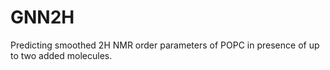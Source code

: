 # GNN2H
Predicting smoothed 2H NMR order parameters of POPC in presence of up to two added molecules.
